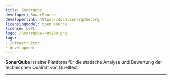 ```yaml
---
title: SonarQube
developer: SonarSource
developerlink: https://docs.sonarqube.org
licensingmodel: open source
license: LGPL
logo: /Sonarqube-48x200.png
tags:
- infrastruktur
- development
---
```

__SonarQube__ ist eine Plattform für die statische Analyse und Bewertung der technischen Qualität von Quelltext.

---
